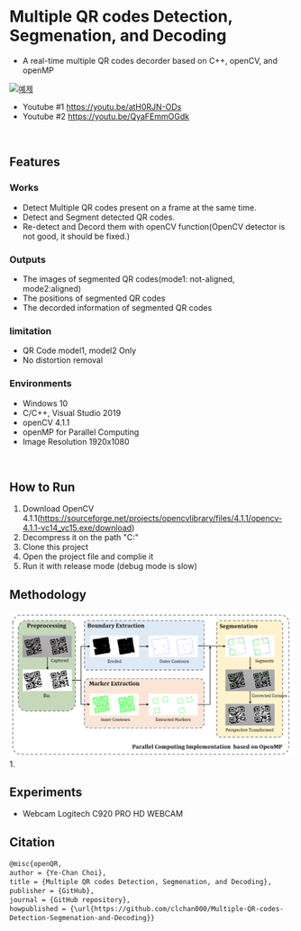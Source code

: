 # Multiple QR codes Detection, Segmenation, and Decoding

* A real-time multiple QR codes decorder based on C++, openCV, and openMP

[![예제](http://img.youtube.com/vi/atH0RJN-ODs/0.jpg)](https://youtu.be/atH0RJN-ODs?t=0s) 
<br>

* Youtube #1 https://youtu.be/atH0RJN-ODs
* Youtube #2 https://youtu.be/QyaFEmmOGdk
<br>

## Features

### Works
* Detect Multiple QR codes present on a frame at the same time.
* Detect and Segment detected QR codes.
* Re-detect and Decord them with openCV function(OpenCV detector is not good, it should be fixed.)

### Outputs
* The images of segmented QR codes(mode1: not-aligned, mode2:aligned)
* The positions of segmented QR codes
* The decorded information of segmented QR codes

### limitation
* QR Code model1, model2 Only
* No distortion removal

### Environments
* Windows 10
* C/C++, Visual Studio 2019
* openCV 4.1.1
* openMP for Parallel Computing
* Image Resolution 1920x1080

<br>

## How to Run
1. Download OpenCV 4.1.1(https://sourceforge.net/projects/opencvlibrary/files/4.1.1/opencv-4.1.1-vc14_vc15.exe/download)
2. Decompress it on the path "C:\"
3. Clone this project
4. Open the project file and complie it
5. Run it with release mode (debug mode is slow)

## Methodology
![ex_screenshot](./Resource/diagram.png)
1.


## Experiments
* Webcam Logitech C920 PRO HD WEBCAM


## Citation

```
@misc{openQR,
author = {Ye-Chan Choi},
title = {Multiple QR codes Detection, Segmenation, and Decoding},
publisher = {GitHub},
journal = {GitHub repository},
howpublished = {\url{https://github.com/clchan000/Multiple-QR-codes-Detection-Segmenation-and-Decoding}}
```
